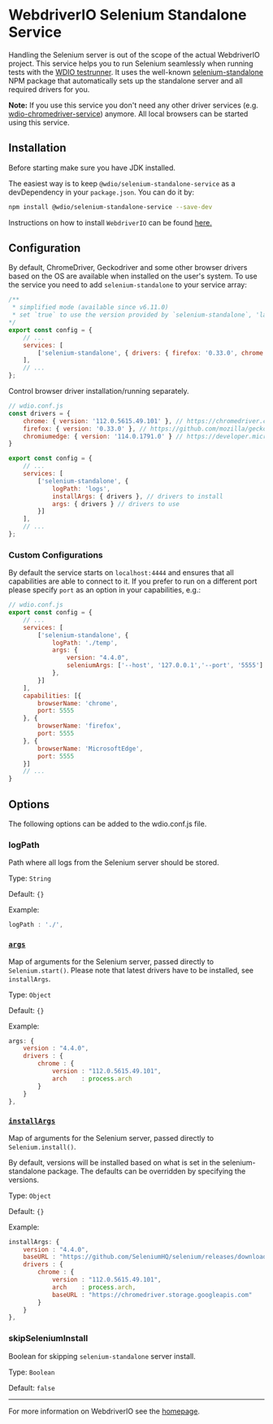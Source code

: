 WebdriverIO Selenium Standalone Service
=======================================

Handling the Selenium server is out of the scope of the actual WebdriverIO project. This service helps you to run Selenium seamlessly when running tests with the [WDIO testrunner](https://webdriver.io/guide/testrunner/gettingstarted). It uses the well-known [selenium-standalone](https://www.npmjs.com/package/selenium-standalone) NPM package that automatically sets up the standalone server and all required drivers for you.

__Note:__ If you use this service you don't need any other driver services (e.g. [wdio-chromedriver-service](https://www.npmjs.com/package/wdio-chromedriver-service)) anymore. All local browsers can be started using this service.

## Installation

Before starting make sure you have JDK installed.

The easiest way is to keep `@wdio/selenium-standalone-service` as a devDependency in your `package.json`.
You can do it by:

```sh
npm install @wdio/selenium-standalone-service --save-dev
```

Instructions on how to install `WebdriverIO` can be found [here.](https://webdriver.io/docs/gettingstarted)

## Configuration

By default, ChromeDriver, Geckodriver and some other browser drivers based on the OS are available when installed on the user's system. To use the service you need to add `selenium-standalone` to your service array:

```js
/**
 * simplified mode (available since v6.11.0)
 * set `true` to use the version provided by `selenium-standalone`, 'latest' by default
*/
export const config = {
    // ...
    services: [
        ['selenium-standalone', { drivers: { firefox: '0.33.0', chrome: true, chromiumedge: 'latest' } }]
    ],
    // ...
};
```

Control browser driver installation/running separately.
```js
// wdio.conf.js
const drivers = {
    chrome: { version: '112.0.5615.49.101' }, // https://chromedriver.chromium.org/
    firefox: { version: '0.33.0' }, // https://github.com/mozilla/geckodriver/releases
    chromiumedge: { version: '114.0.1791.0' } // https://developer.microsoft.com/en-us/microsoft-edge/tools/webdriver/
}

export const config = {
    // ...
    services: [
        ['selenium-standalone', {
            logPath: 'logs',
            installArgs: { drivers }, // drivers to install
            args: { drivers } // drivers to use
        }]
    ],
    // ...
};
```

### Custom Configurations

By default the service starts on `localhost:4444` and ensures that all capabilities are able to connect to it. If you prefer to run on a different port please specify `port` as an option in your capabilities, e.g.:

```js
// wdio.conf.js
export const config = {
    // ...
    services: [
        ['selenium-standalone', {
            logPath: './temp',
            args: {
                version: "4.4.0",
                seleniumArgs: ['--host', '127.0.0.1','--port', '5555']
            },
        }]
    ],
    capabilities: [{
        browserName: 'chrome',
        port: 5555
    }, {
        browserName: 'firefox',
        port: 5555
    }, {
        browserName: 'MicrosoftEdge',
        port: 5555
    }]
    // ...
}
```

## Options

The following options can be added to the wdio.conf.js file.

### logPath
Path where all logs from the Selenium server should be stored.

Type: `String`

Default: `{}`

Example:
```js
logPath : './',
```

### [`args`](https://github.com/vvo/selenium-standalone/blob/HEAD/docs/API.md#seleniumstartopts)
Map of arguments for the Selenium server, passed directly to `Selenium.start()`.
Please note that latest drivers have to be installed, see `installArgs`.

Type: `Object`

Default: `{}`

Example:
```js
args: {
    version : "4.4.0",
    drivers : {
        chrome : {
            version : "112.0.5615.49.101",
            arch    : process.arch
        }
    }
},
```

### [`installArgs`](https://github.com/vvo/selenium-standalone/blob/HEAD/docs/API.md#seleniuminstallopts)
Map of arguments for the Selenium server, passed directly to `Selenium.install()`.

By default, versions will be installed based on what is set in the selenium-standalone package. The defaults can be overridden by specifying the versions.

Type: `Object`

Default: `{}`

Example:
```js
installArgs: {
    version : "4.4.0",
    baseURL : "https://github.com/SeleniumHQ/selenium/releases/download",
    drivers : {
        chrome : {
            version : "112.0.5615.49.101",
            arch    : process.arch,
            baseURL : "https://chromedriver.storage.googleapis.com"
        }
    }
},
```

### skipSeleniumInstall
Boolean for skipping `selenium-standalone` server install.

Type: `Boolean`

Default: `false`

----

For more information on WebdriverIO see the [homepage](https://webdriver.io).
